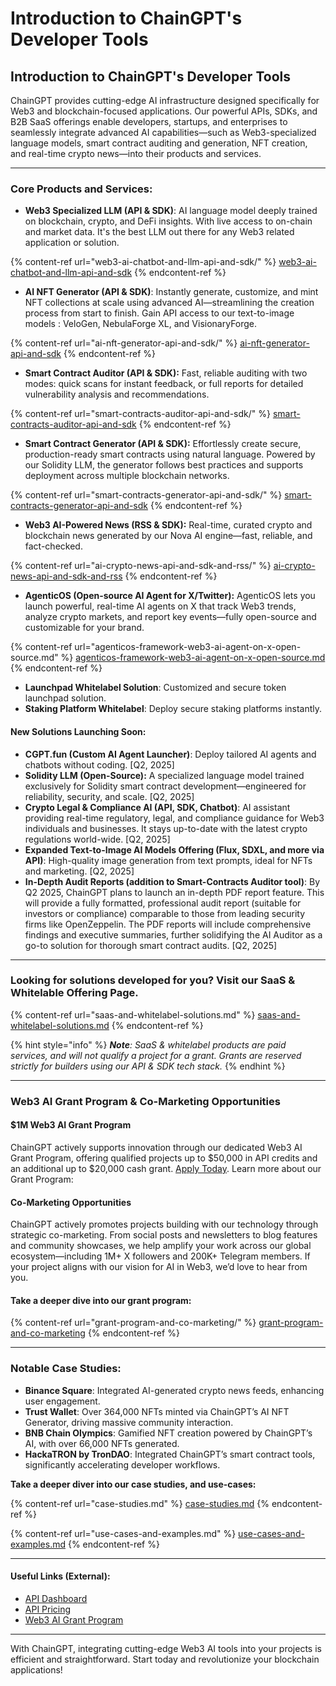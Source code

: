 # Introduction to ChainGPT's Developer Tools

## Introduction to ChainGPT's Developer Tools

ChainGPT provides cutting-edge AI infrastructure designed specifically for Web3 and blockchain-focused applications. Our powerful APIs, SDKs, and B2B SaaS offerings enable developers, startups, and enterprises to seamlessly integrate advanced AI capabilities—such as Web3-specialized language models, smart contract auditing and generation, NFT creation, and real-time crypto news—into their products and services.

***

### Core Products and Services:

* **Web3 Specialized LLM (API & SDK)**: AI language model deeply trained on blockchain, crypto, and DeFi insights. With live access to on-chain and market data. It's the best LLM out there for any Web3 related application or solution.

{% content-ref url="web3-ai-chatbot-and-llm-api-and-sdk/" %}
[web3-ai-chatbot-and-llm-api-and-sdk](web3-ai-chatbot-and-llm-api-and-sdk/)
{% endcontent-ref %}

* **AI NFT Generator (API & SDK)**: Instantly generate, customize, and mint NFT collections at scale using advanced AI—streamlining the creation process from start to finish. Gain API access to our text-to-image models : VeloGen, NebulaForge XL, and VisionaryForge.

{% content-ref url="ai-nft-generator-api-and-sdk/" %}
[ai-nft-generator-api-and-sdk](ai-nft-generator-api-and-sdk/)
{% endcontent-ref %}

* **Smart Contract Auditor (API & SDK):** Fast, reliable auditing with two modes: quick scans for instant feedback, or full reports for detailed vulnerability analysis and recommendations.

{% content-ref url="smart-contracts-auditor-api-and-sdk/" %}
[smart-contracts-auditor-api-and-sdk](smart-contracts-auditor-api-and-sdk/)
{% endcontent-ref %}

* **Smart Contract Generator (API & SDK):** Effortlessly create secure, production-ready smart contracts using natural language. Powered by our Solidity LLM, the generator follows best practices and supports deployment across multiple blockchain networks.

{% content-ref url="smart-contracts-generator-api-and-sdk/" %}
[smart-contracts-generator-api-and-sdk](smart-contracts-generator-api-and-sdk/)
{% endcontent-ref %}

* **Web3 AI-Powered News (RSS & SDK):** Real-time, curated crypto and blockchain news generated by our Nova AI engine—fast, reliable, and fact-checked.

{% content-ref url="ai-crypto-news-api-and-sdk-and-rss/" %}
[ai-crypto-news-api-and-sdk-and-rss](ai-crypto-news-api-and-sdk-and-rss/)
{% endcontent-ref %}

* **AgenticOS (Open-source AI Agent for X/Twitter):** AgenticOS lets you launch powerful, real-time AI agents on X that track Web3 trends, analyze crypto markets, and report key events—fully open-source and customizable for your brand.

{% content-ref url="agenticos-framework-web3-ai-agent-on-x-open-source.md" %}
[agenticos-framework-web3-ai-agent-on-x-open-source.md](agenticos-framework-web3-ai-agent-on-x-open-source.md)
{% endcontent-ref %}

* **Launchpad Whitelabel Solution**: Customized and secure token launchpad solution.
* **Staking Platform Whitelabel**: Deploy secure staking platforms instantly.

#### **New Solutions Launching Soon:**

* **CGPT.fun (Custom AI Agent Launcher)**: Deploy tailored AI agents and chatbots without coding. \[Q2, 2025]
* **Solidity LLM (Open-Source):** A specialized language model trained exclusively for Solidity smart contract development—engineered for reliability, security, and scale. \[Q2, 2025]
* **Crypto Legal & Compliance AI (API, SDK, Chatbot)**: AI assistant providing real-time regulatory, legal, and compliance guidance for Web3 individuals and businesses. It stays up-to-date with the latest crypto regulations world-wide. \[Q2, 2025]
* **Expanded Text-to-Image AI Models Offering (Flux, SDXL, and more via API)**: High-quality image generation from text prompts, ideal for NFTs and marketing. \[Q2, 2025]
* **In-Depth Audit Reports (addition to Smart-Contracts Auditor tool)**: By Q2 2025, ChainGPT plans to launch an in-depth PDF report feature. This will provide a fully formatted, professional audit report (suitable for investors or compliance) comparable to those from leading security firms like OpenZeppelin. The PDF reports will include comprehensive findings and executive summaries, further solidifying the AI Auditor as a go-to solution for thorough smart contract audits. \[Q2, 2025]

***

### Looking for solutions developed for you? Visit our SaaS & Whitelable Offering Page.

{% content-ref url="saas-and-whitelabel-solutions.md" %}
[saas-and-whitelabel-solutions.md](saas-and-whitelabel-solutions.md)
{% endcontent-ref %}

{% hint style="info" %}
_**Note**: SaaS & whitelabel products are paid services, and will not qualify a project for a grant. Grants are reserved strictly for builders using our API & SDK tech stack._&#x20;
{% endhint %}

***

### Web3 AI Grant Program & Co-Marketing Opportunities

#### $1M Web3 AI Grant Program

ChainGPT actively supports innovation through our dedicated Web3 AI Grant Program, offering qualified projects up to $50,000 in API credits and an additional up to $20,000 cash grant. [Apply Today](https://www.chaingpt.org/web3-ai-grant). Learn more about our Grant Program:

#### Co-Marketing Opportunities

ChainGPT actively promotes projects building with our technology through strategic co-marketing. From social posts and newsletters to blog features and community showcases, we help amplify your work across our global ecosystem—including 1M+ X followers and 200K+ Telegram members. If your project aligns with our vision for AI in Web3, we’d love to hear from you.

#### Take a deeper dive into our grant program:

{% content-ref url="grant-program-and-co-marketing/" %}
[grant-program-and-co-marketing](grant-program-and-co-marketing/)
{% endcontent-ref %}

***

### Notable Case Studies:

* **Binance Square**: Integrated AI-generated crypto news feeds, enhancing user engagement.
* **Trust Wallet**: Over 364,000 NFTs minted via ChainGPT’s AI NFT Generator, driving massive community interaction.
* **BNB Chain Olympics**: Gamified NFT creation powered by ChainGPT’s AI, with over 66,000 NFTs generated.
* **HackaTRON by TronDAO**: Integrated ChainGPT’s smart contract tools, significantly accelerating developer workflows.

**Take a deeper diver into our case studies, and use-cases:**

{% content-ref url="case-studies.md" %}
[case-studies.md](case-studies.md)
{% endcontent-ref %}

{% content-ref url="use-cases-and-examples.md" %}
[use-cases-and-examples.md](use-cases-and-examples.md)
{% endcontent-ref %}

***

#### **Useful Links (External):**

* [API Dashboard](https://app.chaingpt.org/apidashboard)
* [API Pricing](https://app.chaingpt.org/pricing)
* [Web3 AI Grant Program](https://www.chaingpt.org/web3-ai-grant)

***

With ChainGPT, integrating cutting-edge Web3 AI tools into your projects is efficient and straightforward. Start today and revolutionize your blockchain applications!
